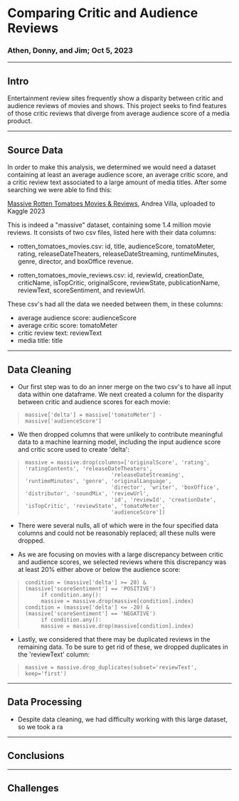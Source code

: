 # Comparing Critic and Audience Reviews
### Athen, Donny, and Jim; Oct 5, 2023

***
## Intro
Entertainment review sites frequently show a disparity between critic and audience reviews of movies and shows. This project seeks to find features of those critic reviews that diverge from average audience score of a media product.  

***
## Source Data
In order to make this analysis, we determined we would need a dataset containing at least an average audience score, an average critic score, and a critic review text associated to a large amount of media titles. After some searching we were able to find this:

[Massive Rotten Tomatoes Movies & Reviews](https://www.kaggle.com/datasets/andrezaza/clapper-massive-rotten-tomatoes-movies-and-reviews?select=rotten_tomatoes_movie_reviews.csv), Andrea Villa, uploaded to Kaggle 2023

This is indeed a "massive" dataset, containing some 1.4 million movie reviews. It consists of two csv files, listed here with their data columns:

* rotten_tomatoes_movies.csv: id, title, audienceScore, tomatoMeter, rating, releaseDateTheaters, releaseDateStreaming, runtimeMinutes, genre, director, and boxOffice revenue.

* rotten_tomatoes_movie_reviews.csv: id, reviewId, creationDate, criticName, isTopCritic, originalScore, reviewState, publicationName, reviewText, scoreSentiment, and reviewUrl.

These csv's had all the data we needed between them, in these columns:
* average audience score: audienceScore
* average critic score: tomatoMeter
* critic review text: reviewText
* media title: title
***
## Data Cleaning

* Our first step was to do an inner merge on the two csv's to have all input data within one dataframe. We next created a column for the disparity between critic and audience scores for each movie:
>     massive['delta'] = massive['tomatoMeter'] - massive['audienceScore']

* We then dropped columns that were unlikely to contribute meaningful data to a machine learning model, including the input audience score and critic score used to create 'delta':

>     massive = massive.drop(columns=['originalScore', 'rating', 'ratingContents', 'releaseDateTheaters',
>                                'releaseDateStreaming', 'runtimeMinutes', 'genre', 'originalLanguage',
>                                'director', 'writer', 'boxOffice', 'distributor', 'soundMix', 'reviewUrl',
>                                'id', 'reviewId', 'creationDate', 'isTopCritic', 'reviewState', 'tomatoMeter',
>                                'audienceScore'])


* There were several nulls, all of which were in the four specified data columns and could not be reasonably replaced; all these nulls were dropped. 


* As we are focusing on movies with a large discrepancy between critic and audience scores, we selected reviews where this discrepancy was at least 20% either above or below the audience score:


>     condition = (massive['delta'] >= 20) & (massive['scoreSentiment'] == 'POSITIVE')
>          if condition.any():
>          massive = massive.drop(massive[condition].index)
>     condition = (massive['delta'] <= -20) & (massive['scoreSentiment'] == 'NEGATIVE')
>          if condition.any():
>          massive = massive.drop(massive[condition].index)

* Lastly, we considered that there may be duplicated reviews in the remaining data. To be sure to get rid of these, we dropped duplicates in the 'reviewText' column:

>     massive = massive.drop_duplicates(subset='reviewText', keep='first')
***
## Data Processing

* Despite data cleaning, we had difficulty working with this large dataset, so we took a ra

***
## Conclusions

***
## Challenges
